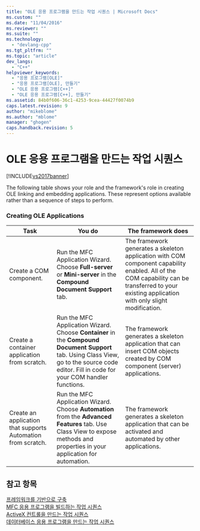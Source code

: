 ```yaml
---
title: "OLE 응용 프로그램을 만드는 작업 시퀀스 | Microsoft Docs"
ms.custom: ""
ms.date: "11/04/2016"
ms.reviewer: ""
ms.suite: ""
ms.technology: 
  - "devlang-cpp"
ms.tgt_pltfrm: ""
ms.topic: "article"
dev_langs: 
  - "C++"
helpviewer_keywords: 
  - "응용 프로그램[OLE]"
  - "응용 프로그램[OLE], 만들기"
  - "OLE 응용 프로그램[C++]"
  - "OLE 응용 프로그램[C++], 만들기"
ms.assetid: 84b0f606-36c1-4253-9cea-44427f0074b9
caps.latest.revision: 9
author: "mikeblome"
ms.author: "mblome"
manager: "ghogen"
caps.handback.revision: 5
---
```

# OLE 응용 프로그램을 만드는 작업 시퀀스
[!INCLUDE[vs2017banner](../assembler/inline/includes/vs2017banner.md)]

The following table shows your role and the framework's role in creating OLE linking and embedding applications.  These represent options available rather than a sequence of steps to perform.  
  
### Creating OLE Applications  
  
|Task|You do|The framework does|  
|----------|------------|------------------------|  
|Create a COM component.|Run the MFC Application Wizard.  Choose **Full\-server** or **Mini\-server** in the **Compound Document Support** tab.|The framework generates a skeleton application with COM component capability enabled.  All of the COM capability can be transferred to your existing application with only slight modification.|  
|Create a container application from scratch.|Run the MFC Application Wizard.  Choose **Container** in the **Compound Document Support** tab.  Using Class View, go to the source code editor.  Fill in code for your COM handler functions.|The framework generates a skeleton application that can insert COM objects created by COM component \(server\) applications.|  
|Create an application that supports Automation from scratch.|Run the MFC Application Wizard.  Choose **Automation** from the **Advanced Features** tab.  Use Class View to expose methods and properties in your application for automation.|The framework generates a skeleton application that can be activated and automated by other applications.|  
  
## 참고 항목  
 [프레임워크를 기반으로 구축](../mfc/building-on-the-framework.md)   
 [MFC 응용 프로그램을 빌드하는 작업 시퀀스](../mfc/sequence-of-operations-for-building-mfc-applications.md)   
 [ActiveX 컨트롤을 만드는 작업 시퀀스](../mfc/sequence-of-operations-for-creating-activex-controls.md)   
 [데이터베이스 응용 프로그램을 만드는 작업 시퀀스](../mfc/sequence-of-operations-for-creating-database-applications.md)